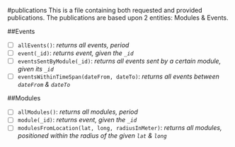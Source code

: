 #publications
This is a file containing both requested and provided publications. The publications are based upon 2 entities: Modules & Events.

##Events
* [ ] `allEvents()`: *returns all events, period*
* [ ] `event(_id)`: *returns event, given the `_id`*
* [ ] `eventsSentByModule(_id)`: *returns all events sent by a certain module, given its `_id`*
* [ ] `eventsWithinTimeSpan(dateFrom, dateTo)`: *returns all events between `dateFrom` & `dateTo`*

##Modules
* [ ] `allModules()`: *returns all modules, period*
* [ ] `module(_id)`: *returns event, given the `_id`*
* [ ] `modulesFromLocation(lat, long, radiusInMeter)`: *returns all modules, positioned within the radius of the given `lat` & `long`*
